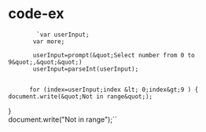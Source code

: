 # code-ex

```
		`var userInput;
	   var more;

       userInput=prompt(&quot;Select number from 0 to 9&quot;,&quot;&quot;)
	   userInput=parseInt(userInput);


	  for (index=userInput;index &lt; 0;index&gt;9 ) {
document.write(&quot;Not in range&quot;);
```

}  
document.write(&quot;Not in range&quot;);\`\`
